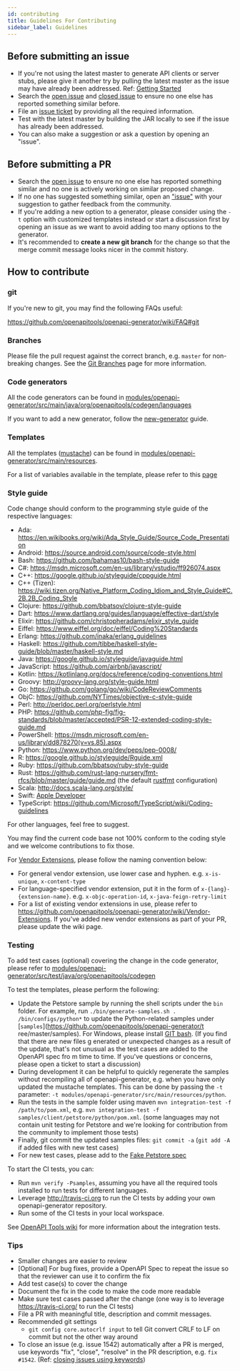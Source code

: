 ```yaml
---
id: contributing
title: Guidelines For Contributing
sidebar_label: Guidelines
---
```


## Before submitting an issue

 - If you're not using the latest master to generate API clients or server stubs, please give it another try by pulling the latest master as the issue may have already been addressed. Ref: [Getting Started](https://github.com/openapitools/openapi-generator#getting-started)
 - Search the [open issue](https://github.com/openapitools/openapi-generator/issues) and [closed issue](https://github.com/openapitools/openapi-generator/issues?q=is%3Aissue+is%3Aclosed) to ensure no one else has reported something similar before.
 - File an [issue ticket](https://github.com/openapitools/openapi-generator/issues/new) by providing all the required information.
 - Test with the latest master by building the JAR locally to see if the issue has already been addressed.
 - You can also make a suggestion or ask a question by opening an "issue".

## Before submitting a PR

 - Search the [open issue](https://github.com/openapitools/openapi-generator/issues) to ensure no one else has reported something similar and no one is actively working on similar proposed change.
 - If no one has suggested something similar, open an ["issue"](https://github.com/openapitools/openapi-generator/issues) with your suggestion to gather feedback from the community.
 - If you're adding a new option to a generator, please consider using the `-t` option with customized templates instead or start a discussion first by opening an issue as we want to avoid adding too many options to the generator.
 - It's recommended to **create a new git branch** for the change so that the merge commit message looks nicer in the commit history.

## How to contribute

### git

If you're new to git, you may find the following FAQs useful:

https://github.com/openapitools/openapi-generator/wiki/FAQ#git

### Branches

Please file the pull request against the correct branch, e.g. `master` for non-breaking changes. See the [Git Branches](https://github.com/OpenAPITools/openapi-generator/wiki/Git-Branches) page for more information.

### Code generators

All the code generators can be found in [modules/openapi-generator/src/main/java/org/openapitools/codegen/languages](https://github.com/openapitools/openapi-generator/tree/master/modules/openapi-generator/src/main/java/org/openapitools/codegen/languages)

If you want to add a new generator, follow the [new-generator](https://openapi-generator.tech/docs/new-generator) guide. 

### Templates

All the templates ([mustache](https://mustache.github.io/)) can be found in [modules/openapi-generator/src/main/resources](https://github.com/openapitools/openapi-generator/tree/master/modules/openapi-generator/src/main/resources).

For a list of variables available in the template, please refer to this [page](https://github.com/openapitools/openapi-generator/wiki/Mustache-Template-Variables)


### Style guide
Code change should conform to the programming style guide of the respective languages:
- Ada: https://en.wikibooks.org/wiki/Ada_Style_Guide/Source_Code_Presentation
- Android: https://source.android.com/source/code-style.html
- Bash: https://github.com/bahamas10/bash-style-guide
- C#: https://msdn.microsoft.com/en-us/library/vstudio/ff926074.aspx
- C++: https://google.github.io/styleguide/cppguide.html
- C++ (Tizen): https://wiki.tizen.org/Native_Platform_Coding_Idiom_and_Style_Guide#C.2B.2B_Coding_Style
- Clojure: https://github.com/bbatsov/clojure-style-guide
- Dart: https://www.dartlang.org/guides/language/effective-dart/style
- Elixir: https://github.com/christopheradams/elixir_style_guide
- Eiffel: https://www.eiffel.org/doc/eiffel/Coding%20Standards
- Erlang: https://github.com/inaka/erlang_guidelines
- Haskell: https://github.com/tibbe/haskell-style-guide/blob/master/haskell-style.md
- Java: https://google.github.io/styleguide/javaguide.html
- JavaScript: https://github.com/airbnb/javascript/
- Kotlin: https://kotlinlang.org/docs/reference/coding-conventions.html
- Groovy: http://groovy-lang.org/style-guide.html
- Go: https://github.com/golang/go/wiki/CodeReviewComments
- ObjC: https://github.com/NYTimes/objective-c-style-guide
- Perl: http://perldoc.perl.org/perlstyle.html
- PHP: https://github.com/php-fig/fig-standards/blob/master/accepted/PSR-12-extended-coding-style-guide.md
- PowerShell: https://msdn.microsoft.com/en-us/library/dd878270(v=vs.85).aspx
- Python: https://www.python.org/dev/peps/pep-0008/
- R: https://google.github.io/styleguide/Rguide.xml
- Ruby: https://github.com/bbatsov/ruby-style-guide
- Rust: https://github.com/rust-lang-nursery/fmt-rfcs/blob/master/guide/guide.md (the default [rustfmt](https://github.com/rust-lang-nursery/rustfmt) configuration)
- Scala: http://docs.scala-lang.org/style/
- Swift: [Apple Developer](https://developer.apple.com/library/prerelease/ios/documentation/Swift/Conceptual/Swift_Programming_Language/TheBasics.html)
- TypeScript: https://github.com/Microsoft/TypeScript/wiki/Coding-guidelines

For other languages, feel free to suggest.

You may find the current code base not 100% conform to the coding style and we welcome contributions to fix those.

For [Vendor Extensions](https://github.com/OAI/OpenAPI-Specification/blob/master/versions/2.0.md#vendorExtensions), please follow the naming convention below:
- For general vendor extension, use lower case and hyphen. e.g. `x-is-unique`, `x-content-type`
- For language-specified vendor extension, put it in the form of `x-{lang}-{extension-name}`. e.g. `x-objc-operation-id`, `x-java-feign-retry-limit`
- For a list of existing vendor extensions in use, please refer to https://github.com/openapitools/openapi-generator/wiki/Vendor-Extensions. If you've added new vendor extensions as part of your PR, please update the wiki page.

### Testing

To add test cases (optional) covering the change in the code generator, please refer to [modules/openapi-generator/src/test/java/org/openapitools/codegen](https://github.com/openapitools/openapi-generator/tree/master/modules/openapi-generator/src/test/java/org/openapitools/codegen)

To test the templates, please perform the following:

- Update the Petstore sample by running the shell scripts under the `bin` folder. For example, run `./bin/generate-samples.sh .
/bin/configs/python*` to update the Python-related samples under [`samples`](https://github.com/openapitools/openapi-generator/t
ree/master/samples). For Windows, please install [GIT bash](https://gitforwindows.org/). (If you find that there are new files g
enerated or unexpected changes as a result of the update, that's not unusual as the test cases are added to the OpenAPI spec fro
m time to time. If you've questions or concerns, please open a ticket to start a discussion)
- During development it can be helpful to quickly regenerate the samples without recompiling all of openapi-generator, e.g. when you have only updated the mustache templates. This can be done by passing the `-t` parameter: `-t modules/openapi-generator/src/main/resources/python`.
- Run the tests in the sample folder using maven `mvn integration-test -f /path/to/pom.xml`, e.g. `mvn integration-test -f samples/client/petstore/python/pom.xml`. (some languages may not contain unit testing for Petstore and we're looking for contribution from the community to implement those tests)
- Finally, git commit the updated samples files: `git commit -a`
  (`git add -A` if added files with new test cases)
- For new test cases, please add to the [Fake Petstore spec](https://github.com/OpenAPITools/openapi-generator/blob/master/modules/openapi-generator/src/test/resources/3_0/petstore-with-fake-endpoints-models-for-testing.yaml)

To start the CI tests, you can:
- Run `mvn verify -Psamples`, assuming you have all the required tools installed to run tests for different languages.
- Leverage http://travis-ci.org to run the CI tests by adding your own openapi-generator repository.
- Run some of the CI tests in your local workspace.

See [OpenAPI Tools wiki](https://github.com/OpenAPITools/openapi-generator/wiki/Integration-Tests) for more information about the integration tests.

### Tips
- Smaller changes are easier to review
- [Optional] For bug fixes, provide a OpenAPI Spec to repeat the issue so that the reviewer can use it to confirm the fix
- Add test case(s) to cover the change
- Document the fix in the code to make the code more readable
- Make sure test cases passed after the change (one way is to leverage https://travis-ci.org/ to run the CI tests)
- File a PR with meaningful title, description and commit messages.
- Recommended git settings
   - `git config core.autocrlf input` to tell Git convert CRLF to LF on commit but not the other way around 
- To close an issue (e.g. issue 1542) automatically after a PR is merged, use keywords "fix", "close", "resolve" in the PR description, e.g. `fix #1542`. (Ref: [closing issues using keywords](https://help.github.com/articles/closing-issues-using-keywords/))
